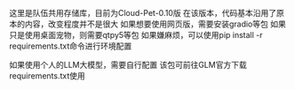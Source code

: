 这里是队伍共用存储库，目前为Cloud-Pet-0.10版
在该版本，代码基本沿用了原本的内容，改变程度并不是很大
如果想要使用网页版，需要安装gradio等包
如果只是使用桌面宠物，则需要qtpy5等包
如果嫌麻烦，可以使用pip install -r requirements.txt命令进行环境配置

如果使用个人的LLM大模型，需要自行配置
该包可前往GLM官方下载requirements.txt使用
